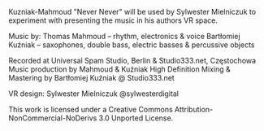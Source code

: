 Kuzniak-Mahmoud "Never Never" will be used by Sylwester Mielniczuk to experiment with presenting the music in his authors VR space.


Music by:
Thomas Mahmoud – rhythm, electronics & voice
Bartłomiej Kuźniak – saxophones, double bass, electric basses & percussive objects

Recorded at Universal Spam Studio, Berlin & Studio333.net, Częstochowa
Music production by Mahmoud & Kuźniak
High Definition Mixing & Mastering by Bartłomiej Kuźniak @ Studio333.net

VR design:
Sylwester Mielniczuk @sylwesterdigital

This work is licensed under a Creative Commons Attribution-NonCommercial-NoDerivs 3.0 Unported License.
